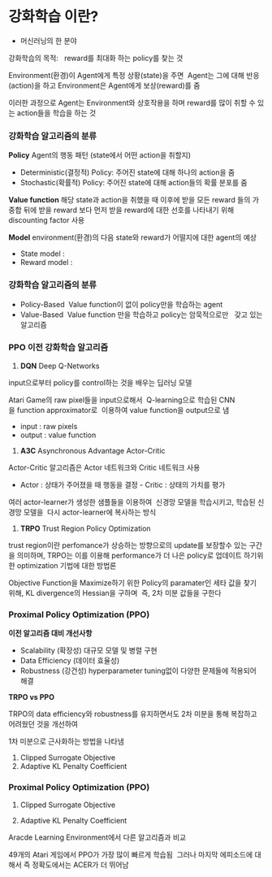
# 강화학습 이란?

- 머신러닝의 한 분야

강화학습의 목적: 
 reward를 최대화 하는 policy를 찾는 것

Environment(환경)이 Agent에게 특정 상황(state)을 주면
 Agent는 그에 대해 반응(action)을 하고 Environment은 Agent에게 보상(reward)를 줌

이러한 과정으로 Agent는 Environment와 상호작용을 하며 reward를 많이 취할 수 있는 action들을 학습을 하는 것

### 강화학습 알고리즘의 분류

**Policy**
Agent의 행동 패턴 (state에서 어떤 action을 취할지)

- Deterministic(결정적) Policy: 주어진 state에 대해 하나의 action을 줌
- Stochastic(확률적) Policy: 주어진 state에 대해 action들의 확률 분포를 줌

**Value function**
해당 state과 action을 취했을 때 이후에 받을 모든 reward 들의 가중합
뒤에 받을 reward 보다 먼저 받을 reward에 대한 선호를 나타내기 위해 
discounting factor 사용

**Model**
environment(환경)의 다음 state와 reward가 어떨지에 대한 agent의 예상

- State model :
- Reward model :

### 강화학습 알고리즘의 분류

- Policy-Based
 Value function이 없이 policy만을 학습하는 agent
- Value-Based
 Value function 만을 학습하고 policy는 암묵적으로만   갖고 있는 알고리즘

### PPO 이전 강화학습 알고리즘

1. **DQN**
Deep Q-Networks

input으로부터 policy를 control하는 것을 배우는 딥러닝 모델

Atari Game의 raw pixel들을 input으로해서 
Q-learning으로 학습된 CNN을 function approximator로 
이용하여 value function을 output으로 냄

- input : raw pixels
- output : value function

1. **A3C**
Asynchronous Advantage Actor-Critic

Actor-Critic 알고리즘은 Actor 네트워크와 Critic 네트워크 사용

- Actor : 상태가 주어졌을 때 행동을 결정 - Critic : 상태의 가치를 평가

여러 actor-learner가 생성한 샘플들을 이용하여 
신경망 모델을 학습시키고, 학습된 신경망 모델을 
다시 actor-learner에 복사하는 방식

1. **TRPO**
Trust Region Policy Optimization

trust region이란 perfomance가 상승하는 방향으로의 update를 보장할수 있는 구간을 의미하며,
TRPO는 이를 이용해 performance가 더 나은 policy로 업데이트 하기위한 optimization 기법에 대한 방법론

Objective Function을 Maximize하기 위한 Policy의 paramater인 세타 값을 찾기 위해, KL divergence의 Hessian을 구하며 
즉, 2차 미분 값들을 구한다

### Proximal Policy Optimization (PPO)

**이전 알고리즘 대비 개선사항**

- Scalability (확장성)
대규모 모델 및 병렬 구현
- Data Efficiency (데이터 효율성)
- Robustness (강건성)
hyperparameter tuning없이 다양한 문제들에 적용되어 해결

**TRPO vs PPO**

TRPO의 data efficiency와 robustness를 유지하면서도
2차 미분을 통해 복잡하고 어려웠던 것을 개선하여

1차 미분으로 근사화하는 방법을 나타냄

1. Clipped Surrogate Objective
2. Adaptive KL Penalty Coefficient

### Proximal Policy Optimization (PPO)

1. Clipped Surrogate Objective

2. Adaptive KL Penalty Coefficient

Aracde Learning Environment에서 다른 알고리즘과 비교

49개의 Atari 게임에서 PPO가 가장 많이 빠르게 학습됨 
그러나 마지막 에피소드에 대해서 즉 정확도에서는 ACER가 더 뛰어남
